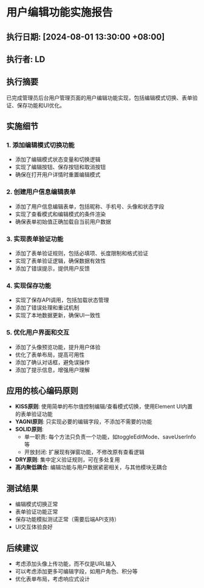 # 用户编辑功能实施报告

## 执行日期: [2024-08-01 13:30:00 +08:00]
## 执行者: LD

## 执行摘要
已完成管理员后台用户管理页面的用户编辑功能实现，包括编辑模式切换、表单验证、保存功能和UI优化。

## 实施细节

### 1. 添加编辑模式切换功能
- 添加了编辑模式状态变量和切换逻辑
- 实现了编辑按钮、保存按钮和取消按钮
- 确保在打开用户详情时重置编辑模式

### 2. 创建用户信息编辑表单
- 添加了用户信息编辑表单，包括昵称、手机号、头像和状态字段
- 实现了查看模式和编辑模式的条件渲染
- 确保表单初始值正确加载自当前用户数据

### 3. 实现表单验证功能
- 添加了表单验证规则，包括必填项、长度限制和格式验证
- 实现了表单验证逻辑，确保数据有效性
- 添加了错误提示，提供用户反馈

### 4. 实现保存功能
- 实现了保存API调用，包括加载状态管理
- 添加了错误处理和重试机制
- 实现了本地数据更新，确保UI一致性

### 5. 优化用户界面和交互
- 添加了头像预览功能，提升用户体验
- 优化了表单布局，提高可用性
- 添加了确认对话框，避免误操作
- 添加了提示信息，增强用户理解

## 应用的核心编码原则
- **KISS原则**: 使用简单的布尔值控制编辑/查看模式切换，使用Element UI内置的表单验证功能
- **YAGNI原则**: 只实现必要的编辑字段，不添加不需要的功能
- **SOLID原则**: 
  - 单一职责: 每个方法只负责一个功能，如toggleEditMode、saveUserInfo等
  - 开放封闭: 扩展现有弹窗功能，不修改原有查看逻辑
- **DRY原则**: 集中定义验证规则，可在多处复用
- **高内聚低耦合**: 编辑功能与用户数据紧密相关，与其他模块无耦合

## 测试结果
- 编辑模式切换正常
- 表单验证功能正常
- 保存功能模拟测试正常（需要后端API支持）
- UI交互体验良好

## 后续建议
- 考虑添加头像上传功能，而不仅是URL输入
- 可以考虑添加更多可编辑字段，如用户角色、积分等
- 优化表单布局，考虑响应式设计